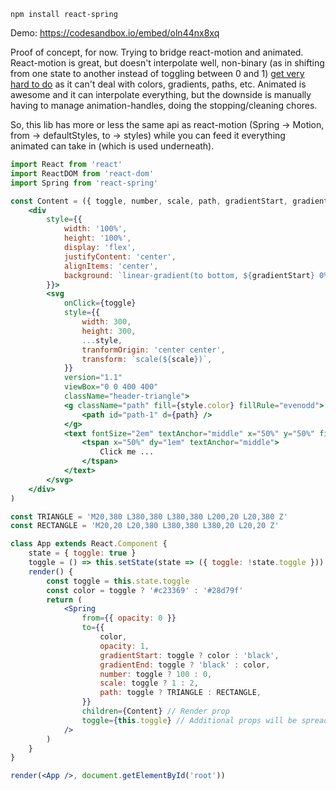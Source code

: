     npm install react-spring

Demo: https://codesandbox.io/embed/oln44nx8xq

Proof of concept, for now. Trying to bridge react-motion and animated. React-motion is great, but doesn't interpolate well, non-binary (as in shifting from one state to another instead of toggling between 0 and 1) [get very hard to do](https://github.com/chenglou/react-motion/issues/526) as it can't deal with colors, gradients, paths, etc. Animated is awesome and it can interpolate everything, but the downside is manually having to manage animation-handles, doing the stopping/cleaning chores.

So, this lib has more or less the same api as react-motion (Spring -> Motion, from -> defaultStyles, to -> styles) while you can feed it everything animated can take in (which is used underneath). 

```jsx
import React from 'react'
import ReactDOM from 'react-dom'
import Spring from 'react-spring'

const Content = ({ toggle, number, scale, path, gradientStart, gradientEnd, ...style }) => (
    <div
        style={{
            width: '100%',
            height: '100%',
            display: 'flex',
            justifyContent: 'center',
            alignItems: 'center',
            background: `linear-gradient(to bottom, ${gradientStart} 0%, ${gradientEnd} 100%)`,
        }}>
        <svg
            onClick={toggle}
            style={{
                width: 300,
                height: 300,
                ...style,
                tranformOrigin: 'center center',
                transform: `scale(${scale})`,
            }}
            version="1.1"
            viewBox="0 0 400 400"
            className="header-triangle">
            <g className="path" fill={style.color} fillRule="evenodd">
                <path id="path-1" d={path} />
            </g>
            <text fontSize="2em" textAnchor="middle" x="50%" y="50%" fill="#FFFFFF">
                <tspan x="50%" dy="1em" textAnchor="middle">
                    Click me ...
                </tspan>
            </text>
        </svg>
    </div>
)

const TRIANGLE = 'M20,380 L380,380 L380,380 L200,20 L20,380 Z'
const RECTANGLE = 'M20,20 L20,380 L380,380 L380,20 L20,20 Z'

class App extends React.Component {
    state = { toggle: true }
    toggle = () => this.setState(state => ({ toggle: !state.toggle }))
    render() {
        const toggle = this.state.toggle
        const color = toggle ? '#c23369' : '#28d79f'
        return (
            <Spring
                from={{ opacity: 0 }}
                to={{
                    color,
                    opacity: 1,
                    gradientStart: toggle ? color : 'black',
                    gradientEnd: toggle ? 'black' : color,
                    number: toggle ? 100 : 0,
                    scale: toggle ? 1 : 2,
                    path: toggle ? TRIANGLE : RECTANGLE,
                }}
                children={Content} // Render prop
                toggle={this.toggle} // Additional props will be spread over the child
            />
        )
    }
}

render(<App />, document.getElementById('root'))
```
